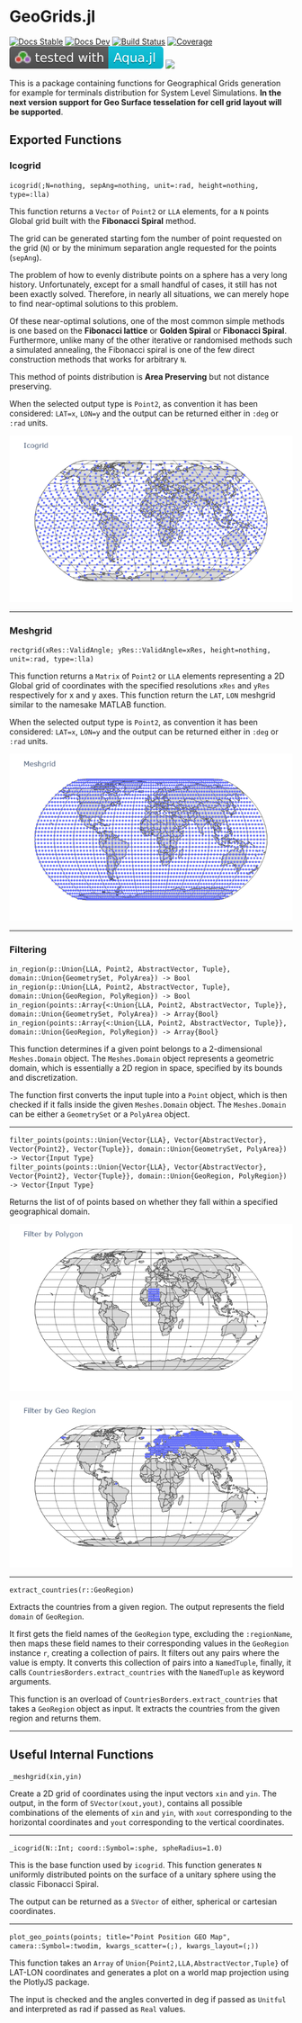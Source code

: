 # GeoGrids.jl

[![Docs Stable](https://img.shields.io/badge/docs-stable-blue.svg)](https://tec-esc-tools.io.esa.int/GeoGrids.jl/stable)
[![Docs Dev](https://img.shields.io/badge/docs-dev-blue.svg)](https://tec-esc-tools.io.esa.int/GeoGrids.jl/dev)
[![Build Status](https://gitlab.esa.int/tec-esc-tools/GeoGrids.jl/badges/main/pipeline.svg)](https://gitlab.esa.int/tec-esc-tools/GeoGrids.jl/pipelines)
[![Coverage](https://gitlab.esa.int/tec-esc-tools/GeoGrids.jl/badges/main/coverage.svg)](https://gitlab.esa.int/tec-esc-tools/GeoGrids.jl/commits/main)
[![Aqua QA](https://raw.githubusercontent.com/JuliaTesting/Aqua.jl/master/badge.svg)](https://github.com/JuliaTesting/Aqua.jl)
[![](https://img.shields.io/badge/%F0%9F%9B%A9%EF%B8%8F_tested_with-JET.jl-233f9a)](https://github.com/aviatesk/JET.jl)

This is a package containing functions for Geographical Grids generation for example for terminals distribution for System Level Simulations. **In the next version support for Geo Surface tesselation for cell grid layout will be supported**.

## Exported Functions

### Icogrid

    icogrid(;N=nothing, sepAng=nothing, unit=:rad, height=nothing, type=:lla)

This function returns a `Vector` of `Point2` or `LLA` elements, for a `N` points Global grid built with the **Fibonacci Spiral** method.

The grid can be generated starting fom the number of point requested on the grid (`N`) or by the minimum separation angle requested for the points (`sepAng`).

The problem of how to evenly distribute points on a sphere has a very long history. Unfortunately, except for a small handful of cases, it still has not been exactly solved. Therefore, in nearly all situations, we can merely hope to find near-optimal solutions to this problem.

Of these near-optimal solutions, one of the most common simple methods is one based on the **Fibonacci lattice** or **Golden Spiral** or **Fibonacci Spiral**. Furthermore, unlike many of the other iterative or randomised methods such a simulated annealing, the Fibonacci spiral is one of the few direct construction methods that works for arbitrary `N`.

This method of points distribution is **Area Preserving** but not distance preserving.

When the selected output type is `Point2`, as convention it has been considered: `LAT=x`, `LON=y` and the output can be returned either in `:deg` or `:rad` units.

<p align="center">
  <img src="./docs/img/ico.png" alt="Icogrid"/>
</p>

---

### Meshgrid

	rectgrid(xRes::ValidAngle; yRes::ValidAngle=xRes, height=nothing, unit=:rad, type=:lla)

This function returns a `Matrix` of `Point2` or `LLA` elements representing a 2D Global grid of coordinates with the specified resolutions `xRes` and `yRes` respectively for x and y axes. This function return the `LAT`, `LON` meshgrid similar to the namesake MATLAB function.

When the selected output type is `Point2`, as convention it has been considered: `LAT=x`, `LON=y` and the output can be returned either in `:deg` or `:rad` units.

<p align="center">
  <img src="./docs/img/mesh.png" alt="Meshgrid"/>
</p>

---

### Filtering

    in_region(p::Union{LLA, Point2, AbstractVector, Tuple}, domain::Union{GeometrySet, PolyArea}) -> Bool
    in_region(p::Union{LLA, Point2, AbstractVector, Tuple}, domain::Union{GeoRegion, PolyRegion}) -> Bool
    in_region(points::Array{<:Union{LLA, Point2, AbstractVector, Tuple}}, domain::Union{GeometrySet, PolyArea}) -> Array{Bool}
    in_region(points::Array{<:Union{LLA, Point2, AbstractVector, Tuple}}, domain::Union{GeoRegion, PolyRegion}) -> Array{Bool}

This function determines if a given point belongs to a 2-dimensional `Meshes.Domain` object. The `Meshes.Domain` object represents a geometric domain, which is essentially a 2D region in space, specified by its bounds and discretization. 

The function first converts the input tuple into a `Point` object, which is then checked if it falls inside the given `Meshes.Domain` object.
The `Meshes.Domain` can be either a `GeometrySet` or a `PolyArea` object.

---

    filter_points(points::Union{Vector{LLA}, Vector{AbstractVector}, Vector{Point2}, Vector{Tuple}}, domain::Union{GeometrySet, PolyArea}) -> Vector{Input Type}
    filter_points(points::Union{Vector{LLA}, Vector{AbstractVector}, Vector{Point2}, Vector{Tuple}}, domain::Union{GeoRegion, PolyRegion}) -> Vector{Input Type}
    
Returns the list of of points based on whether they fall within a specified geographical domain.

<p align="center">
  <img src="./docs/img/poly_filt.png" alt="Poly Filter"/>
</p>
<p align="center">
  <img src="./docs/img/geo_filt.png" alt="Geo Filter"/>
</p>

---

    extract_countries(r::GeoRegion)

Extracts the countries from a given region. The output represents the field `domain` of `GeoRegion`.

It first gets the field names of the `GeoRegion` type, excluding the `:regionName`, then maps these field names to their corresponding values in the `GeoRegion` instance `r`, creating a collection of pairs. It filters out any pairs where the value is empty. It converts this collection of pairs into a `NamedTuple`, finally, it calls `CountriesBorders.extract_countries` with the `NamedTuple` as keyword arguments.

This function is an overload of `CountriesBorders.extract_countries` that takes a `GeoRegion` object as input. It extracts the countries from the given region and returns them.    

---

## Useful Internal Functions

    _meshgrid(xin,yin)

Create a 2D grid of coordinates using the input vectors `xin` and `yin`.
The output, in the form of `SVector(xout,yout)`, contains all possible combinations of the elements of `xin` and `yin`, with `xout` corresponding to the horizontal coordinates and `yout` corresponding to the vertical coordinates.

---

    _icogrid(N::Int; coord::Symbol=:sphe, spheRadius=1.0)	

This is the base function used by `icogrid`. This function generates `N` uniformly distributed points on the surface of a unitary sphere using the classic Fibonacci Spiral.

The output can be returned as a `SVector` of either, spherical or cartesian coordinates.

---

	plot_geo_points(points; title="Point Position GEO Map", camera::Symbol=:twodim, kwargs_scatter=(;), kwargs_layout=(;))

This function takes an `Array` of `Union{Point2,LLA,AbstractVector,Tuple}` of LAT-LON coordinates and generates a plot on a world map projection using the PlotlyJS package.

The input is checked and the angles converted in deg if passed as `Unitful` and interpreted as rad if passed as `Real` values.
